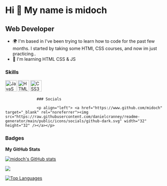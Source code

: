 Hi 👋 My name is midoch
=======================

Web Developer
-------------

*   🌍  I'm based in I've been trying to learn how to code for the past few months. I started by taking some HTMl, CSS courses, and now im just practicing..
*   🧠  I'm learning HTML CSS & JS

### Skills
<p align="left">
                                <a href="https://developer.mozilla.org/en-US/docs/Web/JavaScript" target="_blank" rel="noreferrer"><img src="https://raw.githubusercontent.com/danielcranney/readme-generator/main/public/icons/skills/javascript-colored.svg" width="36" height="36" alt="JavaScript" /></a>
                                <a href="https://developer.mozilla.org/en-US/docs/Glossary/HTML5" target="_blank" rel="noreferrer"><img src="https://raw.githubusercontent.com/danielcranney/readme-generator/main/public/icons/skills/html5-colored.svg" width="36" height="36" alt="HTML5" /></a>
                                <a href="https://www.w3.org/TR/CSS/#css" target="_blank" rel="noreferrer"><img src="https://raw.githubusercontent.com/danielcranney/readme-generator/main/public/icons/skills/css3-colored.svg" width="36" height="36" alt="CSS3" /></a>
                    </p>
                    

                  ### Socials
                  
                  <p align="left"> <a href="https://www.github.com/midoch" target="_blank" rel="noreferrer"><img src="https://raw.githubusercontent.com/danielcranney/readme-generator/main/public/icons/socials/github-dark.svg" width="32" height="32" /></a></p>

### Badges

<b>My GitHub Stats</b>

<a href="http://www.github.com/midoch"><img src="https://github-readme-stats.vercel.app/api?username=midoch&show_icons=true&hide=&count_private=true&title_color=a855f7&text_color=ffffff&icon_color=a855f7&bg_color=171717&hide_border=true&show_icons=true" alt="midoch's GitHub stats" /></a>

<a href="http://www.github.com/midoch"><img src="https://github-readme-streak-stats.herokuapp.com/?user=midoch&stroke=ffffff&background=171717&ring=a855f7&fire=a855f7&currStreakNum=ffffff&currStreakLabel=a855f7&sideNums=ffffff&sideLabels=ffffff&dates=ffffff&hide_border=true" /></a>

<a href="https://github.com/midoch" align="left"><img src="https://github-readme-stats.vercel.app/api/top-langs/?username=midoch&langs_count=10&title_color=a855f7&text_color=ffffff&icon_color=a855f7&bg_color=171717&hide_border=true&locale=en&custom_title=Top%20%Languages" alt="Top Languages" /></a>
